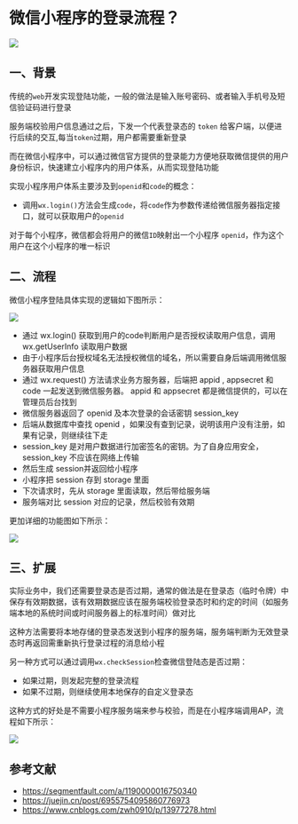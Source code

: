 # 微信小程序的登录流程？



 ![](https://static.vue-js.com/aa3ccbd0-3428-11ec-8e64-91fdec0f05a1.png)


## 一、背景

传统的`web`开发实现登陆功能，一般的做法是输入账号密码、或者输入手机号及短信验证码进行登录

服务端校验用户信息通过之后，下发一个代表登录态的 `token` 给客户端，以便进行后续的交互,每当`token`过期，用户都需要重新登录

而在微信小程序中，可以通过微信官方提供的登录能力方便地获取微信提供的用户身份标识，快速建立小程序内的用户体系，从而实现登陆功能

实现小程序用户体系主要涉及到`openid`和`code`的概念：

- 调用`wx.login()`方法会生成`code`，将`code`作为参数传递给微信服务器指定接口，就可以获取用户的`openid`

对于每个小程序，微信都会将用户的微信`ID`映射出一个小程序 `openid`，作为这个用户在这个小程序的唯一标识





## 二、流程

微信小程序登陆具体实现的逻辑如下图所示：

 ![](https://static.vue-js.com/b60638c0-3428-11ec-a752-75723a64e8f5.png)

- 通过  wx.login()  获取到用户的code判断用户是否授权读取用户信息，调用wx.getUserInfo 读取用户数据
- 由于小程序后台授权域名无法授权微信的域名，所以需要自身后端调用微信服务器获取用户信息
- 通过 wx.request() 方法请求业务方服务器，后端把 appid , appsecret  和 code 一起发送到微信服务器。 appid 和 appsecret 都是微信提供的，可以在管理员后台找到
- 微信服务器返回了 openid 及本次登录的会话密钥 session_key
- 后端从数据库中查找 openid ，如果没有查到记录，说明该用户没有注册，如果有记录，则继续往下走
- session_key 是对用户数据进行加密签名的密钥。为了自身应用安全，session_key 不应该在网络上传输
- 然后生成 session并返回给小程序
- 小程序把 session 存到  storage 里面
- 下次请求时，先从 storage 里面读取，然后带给服务端
- 服务端对比 session 对应的记录，然后校验有效期

更加详细的功能图如下所示：

 ![](https://static.vue-js.com/c3cfbb70-3428-11ec-8e64-91fdec0f05a1.png)





## 三、扩展

实际业务中，我们还需要登录态是否过期，通常的做法是在登录态（临时令牌）中保存有效期数据，该有效期数据应该在服务端校验登录态时和约定的时间（如服务端本地的系统时间或时间服务器上的标准时间）做对比

这种方法需要将本地存储的登录态发送到小程序的服务端，服务端判断为无效登录态时再返回需重新执行登录过程的消息给小程

另一种方式可以通过调用`wx.checkSession`检查微信登陆态是否过期：

- 如果过期，则发起完整的登录流程
- 如果不过期，则继续使用本地保存的自定义登录态

这种方式的好处是不需要小程序服务端来参与校验，而是在小程序端调用AP，流程如下所示：

 ![](https://static.vue-js.com/8b446d30-349d-11ec-a752-75723a64e8f5.png)



## 参考文献

- https://segmentfault.com/a/1190000016750340
- https://juejin.cn/post/6955754095860776973
- https://www.cnblogs.com/zwh0910/p/13977278.html